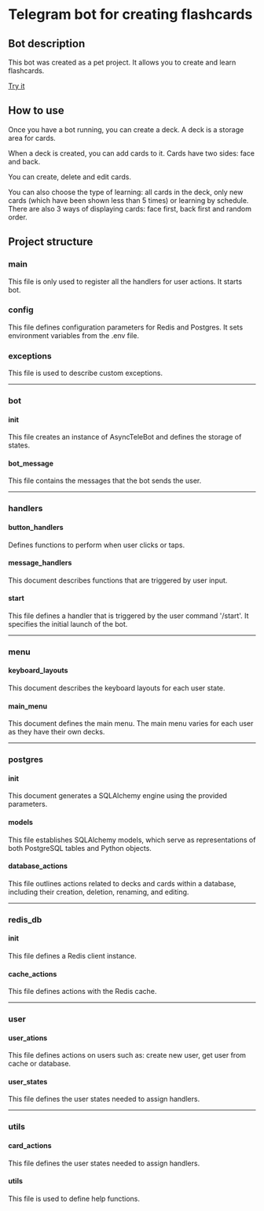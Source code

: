 # Telegram bot for creating flashcards

## Bot description
This bot was created as a pet project.
It allows you to create and learn flashcards.

[Try it](https://t.me/KozhanBot)

## How to use
Once you have a bot running, you can create a deck.
A deck is a storage area for cards.

When a deck is created, you can add cards to it.
Cards have two sides: face and back.

You can create, delete and edit cards.

You can also choose the type of learning: all cards in the deck, only new cards (which have been shown less than 5 times) or learning by schedule.
There are also 3 ways of displaying cards: face first, back first and random order.

## Project structure
### main
This file is only used to register all the handlers for user actions.
It starts bot.

### config
This file defines configuration parameters for Redis and Postgres.
It sets environment variables from the .env file.

### exceptions
This file is used to describe custom exceptions.

---
### bot
#### init
This file creates an
instance of AsyncTeleBot and defines the storage of states.

#### bot_message
This file contains the messages that the bot sends the user.

---
### handlers
#### button_handlers
Defines functions to perform when user clicks or taps.

#### message_handlers
This document describes functions that are triggered by user input.

#### start
This file defines a handler that is triggered by the user command '/start'.
It specifies the initial launch of the bot.

---
### menu
#### keyboard_layouts
This document describes the keyboard layouts for each user state.

#### main_menu
This document defines the main menu.
The main menu varies for each user as they have their own decks.

---
### postgres
#### init
This document generates a SQLAlchemy engine using the provided parameters.

#### models
This file establishes SQLAlchemy models, which serve as representations of both PostgreSQL tables and Python objects.

#### database_actions
This file outlines actions related to decks and cards within a database, including their creation, deletion, renaming, and editing.

---
### redis_db
#### init
This file defines a Redis client instance.

#### cache_actions
This file defines actions with the Redis cache.

---
### user
#### user_ations
This file defines actions on users such as: create new user, get user from cache or database.

#### user_states
This file defines the user states needed to assign handlers.

---
### utils
#### card_actions
This file defines the user states needed to assign handlers.

#### utils
This file is used to define help functions.




